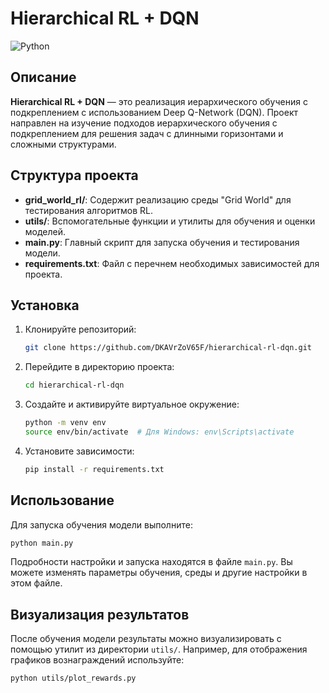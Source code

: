 # Hierarchical RL + DQN

![Python](https://img.shields.io/badge/Python-3.8+-blue.svg)

## Описание

**Hierarchical RL + DQN** — это реализация иерархического обучения с подкреплением с использованием Deep Q-Network (DQN). Проект направлен на изучение подходов иерархического обучения с подкреплением для решения задач с длинными горизонтами и сложными структурами.

## Структура проекта

- **grid_world_rl/**: Содержит реализацию среды "Grid World" для тестирования алгоритмов RL.
- **utils/**: Вспомогательные функции и утилиты для обучения и оценки моделей.
- **main.py**: Главный скрипт для запуска обучения и тестирования модели.
- **requirements.txt**: Файл с перечнем необходимых зависимостей для проекта.

## Установка

1. Клонируйте репозиторий:

   ```bash
   git clone https://github.com/DKAVrZoV65F/hierarchical-rl-dqn.git
   ```

2. Перейдите в директорию проекта:

   ```bash
   cd hierarchical-rl-dqn
   ```

3. Создайте и активируйте виртуальное окружение:

   ```bash
   python -m venv env
   source env/bin/activate  # Для Windows: env\Scripts\activate
   ```

4. Установите зависимости:

   ```bash
   pip install -r requirements.txt
   ```

## Использование

Для запуска обучения модели выполните:

```bash
python main.py
```

Подробности настройки и запуска находятся в файле `main.py`. Вы можете изменять параметры обучения, среды и другие настройки в этом файле.

## Визуализация результатов

После обучения модели результаты можно визуализировать с помощью утилит из директории `utils/`. Например, для отображения графиков вознаграждений используйте:

```bash
python utils/plot_rewards.py
```
